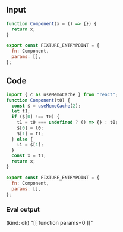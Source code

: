 
## Input

```javascript
function Component(x = () => {}) {
  return x;
}

export const FIXTURE_ENTRYPOINT = {
  fn: Component,
  params: [],
};

```

## Code

```javascript
import { c as useMemoCache } from "react";
function Component(t0) {
  const $ = useMemoCache(2);
  let t1;
  if ($[0] !== t0) {
    t1 = t0 === undefined ? () => {} : t0;
    $[0] = t0;
    $[1] = t1;
  } else {
    t1 = $[1];
  }
  const x = t1;
  return x;
}

export const FIXTURE_ENTRYPOINT = {
  fn: Component,
  params: [],
};

```
      
### Eval output
(kind: ok) "[[ function params=0 ]]"